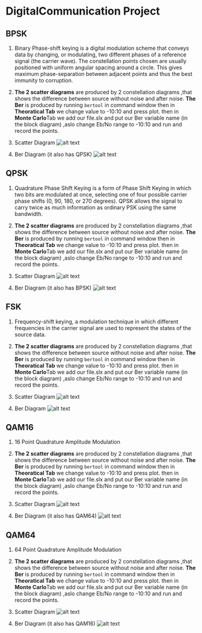 # DigitalCommunication Project

## BPSK

1. Binary Phase-shift keying is a digital modulation scheme that conveys data by changing, or modulating, two different phases of a reference signal (the carrier wave). 
The constellation points chosen are usually positioned with uniform angular spacing around a circle. This gives maximum phase-separation between adjacent points and thus the best immunity to corruption. 

2. **The 2 scatter diagrams** are produced by 2 constellation diagrams ,that shows the difference between source without noise and after noise.
  **The Ber** is produced by running `bertool` in command window then in **Theoratical Tab** we change value to -10:10 and press plot.
then in **Monte Carlo**Tab we add our file.slx and put our Ber variable name (in the block diagram) ,aslo change Eb/No range to -10:10 and run and record the points.

3. Scatter Diagram
![alt text](https://github.com/TheAbzo/DigitalCommunication/blob/master/scatter%20plots/BPSK%20scatter.png)

4. Ber Diagram (it also has QPSK)
![alt text](https://github.com/TheAbzo/DigitalCommunication/blob/master/Ber%20diagrams/QPSK_BPSK.png)

## QPSK

1. Quadrature Phase Shift Keying is a form of Phase Shift Keying in which two bits are modulated at once, selecting one of four possible carrier phase shifts (0, 90, 180, or 270 degrees). QPSK allows the signal to carry twice as much information as ordinary PSK using the same bandwidth.

2. **The 2 scatter diagrams** are produced by 2 constellation diagrams ,that shows the difference between source without noise and after noise.
  **The Ber** is produced by running `bertool` in command window then in **Theoratical Tab** we change value to -10:10 and press plot.
then in **Monte Carlo**Tab we add our file.slx and put our Ber variable name (in the block diagram) ,aslo change Eb/No range to -10:10 and run and record the points.

3. Scatter Diagram
![alt text](https://github.com/TheAbzo/DigitalCommunication/blob/master/scatter%20plots/QPSK.png)

4. Ber Diagram (it also has BPSK)
![alt text](https://github.com/TheAbzo/DigitalCommunication/blob/master/Ber%20diagrams/QPSK_BPSK.png)


## FSK

1. Frequency-shift keying, a modulation technique in which different frequencies in the carrier signal are used to represent the states of the source data.

2. **The 2 scatter diagrams** are produced by 2 constellation diagrams ,that shows the difference between source without noise and after noise.
  **The Ber** is produced by running `bertool` in command window then in **Theoratical Tab** we change value to -10:10 and press plot.
then in **Monte Carlo**Tab we add our file.slx and put our Ber variable name (in the block diagram) ,aslo change Eb/No range to -10:10 and run and record the points.

3. Scatter Diagram
![alt text](https://github.com/TheAbzo/DigitalCommunication/blob/master/scatter%20plots/fsk_.png)

4. Ber Diagram 
![alt text](https://github.com/TheAbzo/DigitalCommunication/blob/master/Ber%20diagrams/fsk.png)


## QAM16

1. 16 Point Quadrature Amplitude Modulation

2. **The 2 scatter diagrams** are produced by 2 constellation diagrams ,that shows the difference between source without noise and after noise.
  **The Ber** is produced by running `bertool` in command window then in **Theoratical Tab** we change value to -10:10 and press plot.
then in **Monte Carlo**Tab we add our file.slx and put our Ber variable name (in the block diagram) ,aslo change Eb/No range to -10:10 and run and record the points.

3. Scatter Diagram
![alt text](https://github.com/TheAbzo/DigitalCommunication/blob/master/scatter%20plots/qam16_.png)

4. Ber Diagram (it also has QAM64)
![alt text](https://github.com/TheAbzo/DigitalCommunication/blob/master/Ber%20diagrams/QAM16_64.png)


## QAM64

1. 64 Point Quadrature Amplitude Modulation

2. **The 2 scatter diagrams** are produced by 2 constellation diagrams ,that shows the difference between source without noise and after noise.
  **The Ber** is produced by running `bertool` in command window then in **Theoratical Tab** we change value to -10:10 and press plot.
then in **Monte Carlo**Tab we add our file.slx and put our Ber variable name (in the block diagram) ,aslo change Eb/No range to -10:10 and run and record the points.

3. Scatter Diagram
![alt text](https://github.com/TheAbzo/DigitalCommunication/blob/master/scatter%20plots/QAM64_.png)

4. Ber Diagram (it also has QAM16)
![alt text](https://github.com/TheAbzo/DigitalCommunication/blob/master/Ber%20diagrams/QAM16_64.png)






